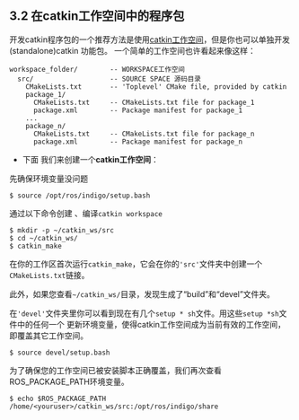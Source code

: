 ## 3.2 在catkin工作空间中的程序包
开发catkin程序包的一个推荐方法是使用[catkin工作空间](http://wiki.ros.org/catkin/workspaces)，但是你也可以单独开发(standalone)catkin 功能包。
一个简单的工作空间也许看起来像这样：

```
workspace_folder/        -- WORKSPACE工作空间
  src/                   -- SOURCE SPACE 源码目录
    CMakeLists.txt       -- 'Toplevel' CMake file, provided by catkin
    package_1/
      CMakeLists.txt     -- CMakeLists.txt file for package_1
      package.xml        -- Package manifest for package_1
    ...
    package_n/
      CMakeLists.txt     -- CMakeLists.txt file for package_n
      package.xml        -- Package manifest for package_n
```


- 下面 我们来创建一个**catkin工作空间**：

先确保环境变量没问题
```
$ source /opt/ros/indigo/setup.bash
```
通过以下命令创建 、编译`catkin workspace`
```
$ mkdir -p ~/catkin_ws/src
$ cd ~/catkin_ws/
$ catkin_make
```
在你的工作区首次运行`catkin_make`，它会在你的`'src'`文件夹中创建一个`CMakeLists.txt`链接。

此外，如果您查看`~/catkin_ws/`目录，发现生成了“build”和“devel”文件夹。

在`'devel'`文件夹里你可以看到现在有几个`setup * sh`文件。用这些`setup *sh`文件中的任何一个 更新环境变量，使得catkin工作空间成为当前有效的工作空间，即覆盖其它工作空间。
```
$ source devel/setup.bash
```
为了确保您的工作空间已被安装脚本正确覆盖，我们再次查看ROS_PACKAGE_PATH环境变量。
```
$ echo $ROS_PACKAGE_PATH
/home/<youruser>/catkin_ws/src:/opt/ros/indigo/share
```
